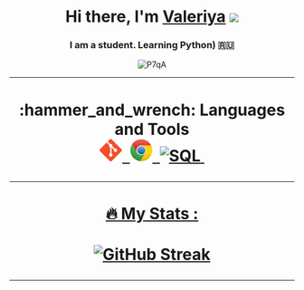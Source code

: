 <h1 align="center">Hi there, I'm <a href="https://tatyanashat.ru/" target="_blank">Valeriya</a> 
<img src="https://github.com/blackcater/blackcater/raw/main/images/Hi.gif" height="32"/></h1>
<h3 align="center">I am a student. Learning Python) 🇷🇺</h3>

<div id="header" align="center">    
                                                                                             
![P7qA](https://user-images.githubusercontent.com/105846790/177964894-48202482-d2ed-4e19-bee4-15718ad8dc3b.gif)

  ---
<h1 align="center">:hammer_and_wrench: Languages and Tools
  
<div id="header" align="center">  
<div>
    <a href="https://github.com/tatkhanko/git_hub">
  <img src="https://github.com/devicons/devicon/blob/master/icons/git/git-original.svg" title="GitHub" alt="GitHub" width="40" height="40"/>&nbsp;
    <a href="https://github.com/tatkhanko/ChromeDevTools">
  <img src="https://github.com/devicons/devicon/blob/master/icons/chrome/chrome-original.svg" title="ChromeDevTools" alt="ChromeDevTools" width="40" height="40"/>&nbsp;
    <a href="https://github.com/tatkhanko/SQL">
  <img src="https://cdn.icon-icons.com/icons2/628/PNG/512/sql-file-black-rounded-rectangular-interface-symbol_icon-icons.com_57633.png" title="SQL" alt="SQL" width="40" height="40"/>&nbsp;
      
---

#### :fire: My Stats :
[![GitHub Streak](http://github-readme-streak-stats.herokuapp.com?user=tatkhanko&theme=dark)](https://git.io/streak-stats)     
             
---
